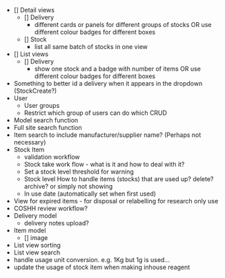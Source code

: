 
- [] Detail views
  - [] Delivery
    - different cards or panels for different groups of stocks OR use different colour badges for different boxes
  - [] Stock
    - list all same batch of stocks in one view
- [] List views
  - [] Delivery
    - show one stock and a badge with number of items OR use different colour badges for different boxes
- Something to better id a delivery when it appears in the dropdown (StockCreate?)
- User
  - User groups
  - Restrict which group of users can do which CRUD
- Model search function
- Full site search function
- Item search to include manufacturer/supplier name? (Perhaps not necessary)
- Stock Item 
    - validation workflow
    - Stock take work flow - what is it and how to deal with it?
    - Set a stock level threshold for warning
    - Stock level How to handle items (stocks) that are used up? delete? archive? or simply not showing
    - In use date (automatically set when first used)
- View for expired items - for disposal or relabelling for research only use
- COSHH review workflow?
- Delivery model
  - delivery notes upload?
- Item model
  - [] image  
- List view sorting
- List view search
- handle usage unit conversion. e.g. 1Kg but 1g is used...
- update the usage of stock item when making inhouse reagent